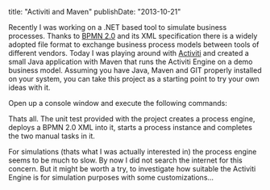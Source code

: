 title: "Activiti and Maven"
publishDate: "2013-10-21"

Recently I was working on a .NET based tool to simulate business processes. Thanks to [BPMN 2.0](http://www.bpmb.de/images/BPMN2_0_Poster_EN.pdf) and its XML specification there is a widely adopted file format to exchange business process models between tools of different vendors. Today I was playing around with [Activiti](http://www.activiti.org/) and created a small Java application with Maven that runs the Activiti Engine on a demo business model. Assuming you have Java, Maven and GIT properly installed on your system, you can take this project as a starting point to try your own ideas with it.

Open up a console window and execute the following commands:

<script src="https://gist.github.com/choffmeister/7877886.js?file=clone.sh"></script>

Thats all. The unit test provided with the project creates a process engine, deploys a BPMN 2.0 XML into it, starts a process instance and completes the two manual tasks in it.

<script src="https://gist.github.com/choffmeister/7877886.js?file=AppTest.java"></script>

For simulations (thats what I was actually interested in) the process engine seems to be much to slow. By now I did not search the internet for this concern. But it might be worth a try, to investigate how suitable the Activiti Engine is for simulation purposes with some customizations...
